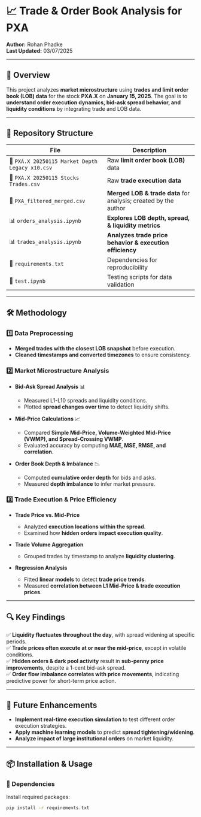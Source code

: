 # 📈 Trade & Order Book Analysis for PXA

**Author:** Rohan Phadke  
**Last Updated:** 03/07/2025

---

## 📌 Overview
This project analyzes **market microstructure** using **trades and limit order book (LOB) data** for the stock **PXA.X** on **January 15, 2025**. The goal is to **understand order execution dynamics, bid-ask spread behavior, and liquidity conditions** by integrating trade and LOB data.

---

## 📂 Repository Structure

| File | Description |
|------|------------|
| 📄 `PXA.X 20250115 Market Depth Legacy x10.csv` | Raw **limit order book (LOB)** data |
| 📄 `PXA.X 20250115 Stocks Trades.csv` | Raw **trade execution data** |
| 📄 `PXA_filtered_merged.csv` | **Merged LOB & trade data** for analysis; created by the author |
| 📊 `orders_analysis.ipynb` | **Explores LOB depth, spread, & liquidity metrics** |
| 📊 `trades_analysis.ipynb` | **Analyzes trade price behavior & execution efficiency** |
| 📄 `requirements.txt` | Dependencies for reproducibility |
| 🔬 `test.ipynb` | Testing scripts for data validation |

---

## 🛠️ Methodology

### 1️⃣ Data Preprocessing
- **Merged trades with the closest LOB snapshot** before execution.
- **Cleaned timestamps and converted timezones** to ensure consistency.

### 2️⃣ Market Microstructure Analysis
- **Bid-Ask Spread Analysis** 📊  
  - Measured L1-L10 spreads and liquidity conditions.
  - Plotted **spread changes over time** to detect liquidity shifts.

- **Mid-Price Calculations** 📈  
  - Compared **Simple Mid-Price, Volume-Weighted Mid-Price (VWMP), and Spread-Crossing VWMP**.
  - Evaluated accuracy by computing **MAE, MSE, RMSE, and correlation**.

- **Order Book Depth & Imbalance** 📉  
  - Computed **cumulative order depth** for bids and asks.
  - Measured **depth imbalance** to infer market pressure.

### 3️⃣ Trade Execution & Price Efficiency
- **Trade Price vs. Mid-Price**  
  - Analyzed **execution locations within the spread**.
  - Examined how **hidden orders impact execution quality**.

- **Trade Volume Aggregation**  
  - Grouped trades by timestamp to analyze **liquidity clustering**.

- **Regression Analysis**  
  - Fitted **linear models** to detect **trade price trends**.
  - Measured **correlation between L1 Mid-Price & trade execution prices**.

---

## 🔍 Key Findings

✅ **Liquidity fluctuates throughout the day**, with spread widening at specific periods.  
✅ **Trade prices often execute at or near the mid-price**, except in volatile conditions.  
✅ **Hidden orders & dark pool activity** result in **sub-penny price improvements**, despite a 1-cent bid-ask spread.  
✅ **Order flow imbalance correlates with price movements**, indicating predictive power for short-term price action.  

---

## 🚀 Future Enhancements

- **Implement real-time execution simulation** to test different order execution strategies.  
- **Apply machine learning models** to predict **spread tightening/widening**.  
- **Analyze impact of large institutional orders** on market liquidity.  

---

## 📦 Installation & Usage

### 🔧 Dependencies
Install required packages:
```bash
pip install -r requirements.txt